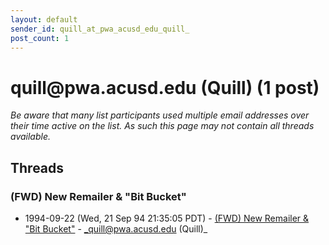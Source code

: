 ```yaml
---
layout: default
sender_id: quill_at_pwa_acusd_edu_quill_
post_count: 1
---
```


# quill<span>@</span>pwa.acusd.edu (Quill) (1 post)

_Be aware that many list participants used multiple email addresses over their time active on the list. As such this page may not contain all threads available._

## Threads

### (FWD) New Remailer & "Bit Bucket"
+ 1994-09-22 (Wed, 21 Sep 94 21:35:05 PDT) - [(FWD) New Remailer & "Bit Bucket"](/archive/1994/09/59b36e020a2dbebbbb3f3968694b2f49b614a720d50153cebd4719623b0447e1) - _quill@pwa.acusd.edu (Quill)_

